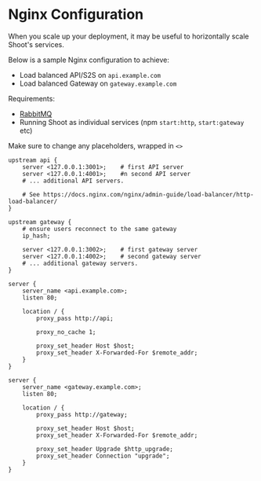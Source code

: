 # Nginx Configuration

When you scale up your deployment, it may be useful to horizontally scale Shoot's services.

Below is a sample Nginx configuration to achieve:
- Load balanced API/S2S on `api.example.com`
- Load balanced Gateway on `gateway.example.com`

Requirements:
- [RabbitMQ](https://www.rabbitmq.com/)
- Running Shoot as individual services (npm `start:http`, `start:gateway` etc)

Make sure to change any placeholders, wrapped in `<>`

```nginx
upstream api {
	server <127.0.0.1:3001>;	# first API server
	server <127.0.0.1:4001>;	#n second API server
	# ... additional API servers.

	# See https://docs.nginx.com/nginx/admin-guide/load-balancer/http-load-balancer/
}

upstream gateway {
	# ensure users reconnect to the same gateway
	ip_hash;

	server <127.0.0.1:3002>;	# first gateway server
	server <127.0.0.1:4002>;	# second gateway server
	# ... additional gateway servers.
}

server {
	server_name <api.example.com>;
	listen 80;

	location / {
		proxy_pass http://api;

		proxy_no_cache 1;
		
		proxy_set_header Host $host;
		proxy_set_header X-Forwarded-For $remote_addr;
	}
}

server {
	server_name <gateway.example.com>;
	listen 80;

	location / {
		proxy_pass http://gateway;

		proxy_set_header Host $host;
		proxy_set_header X-Forwarded-For $remote_addr;

		proxy_set_header Upgrade $http_upgrade;
		proxy_set_header Connection "upgrade";
	}
}
```